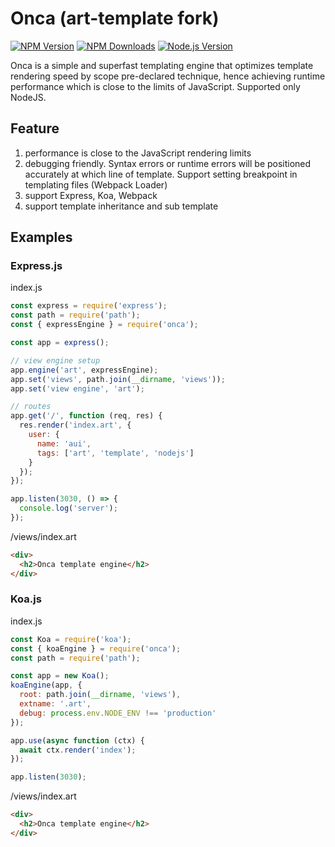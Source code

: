 # Onca (art-template fork)

[![NPM Version](https://img.shields.io/npm/v/onca.svg)](https://npmjs.org/package/onca)
[![NPM Downloads](http://img.shields.io/npm/dm/onca.svg)](https://npmjs.org/package/onca)
[![Node.js Version](https://img.shields.io/node/v/onca.svg)](http://nodejs.org/download/)

Onca is a simple and superfast templating engine that optimizes template rendering speed by scope pre-declared technique, hence achieving runtime performance which is close to the limits of JavaScript.
Supported only NodeJS.

## Feature

1. performance is close to the JavaScript rendering limits
2. debugging friendly. Syntax errors or runtime errors will be positioned accurately at which line of template. Support setting breakpoint in templating files (Webpack Loader)
3. support Express, Koa, Webpack
4. support template inheritance and sub template

## Examples

### Express.js

index.js

```js
const express = require('express');
const path = require('path');
const { expressEngine } = require('onca');

const app = express();

// view engine setup
app.engine('art', expressEngine);
app.set('views', path.join(__dirname, 'views'));
app.set('view engine', 'art');

// routes
app.get('/', function (req, res) {
  res.render('index.art', {
    user: {
      name: 'aui',
      tags: ['art', 'template', 'nodejs']
    }
  });
});

app.listen(3030, () => {
  console.log('server');
});
```

/views/index.art

```html
<div>
  <h2>Onca template engine</h2>
</div>
```

### Koa.js

index.js

```js
const Koa = require('koa');
const { koaEngine } = require('onca');
const path = require('path');

const app = new Koa();
koaEngine(app, {
  root: path.join(__dirname, 'views'),
  extname: '.art',
  debug: process.env.NODE_ENV !== 'production'
});

app.use(async function (ctx) {
  await ctx.render('index');
});

app.listen(3030);
```

/views/index.art

```html
<div>
  <h2>Onca template engine</h2>
</div>
```
